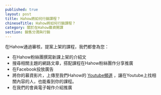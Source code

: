 ```yaml
---
published: true
layout: post
title: Hahow將如何行銷課程？
chineseTitle: Hahow將如何行銷課程？
category: 關於在Hahow募資開課
section: 銷售分潤與行銷
---
```


 

在Hahow通過審核，提案上架的課程，我們都會為您：

*   在Hahow粉絲團撰寫新課上架的介紹文
*   搜尋相關主題的網路文章，搭配課程在Hahow粉絲團作分享推廣
*   在Facebook投放廣告
*   將你的募資影片，上傳至我們Hahow的 [Youtube頻道](https://www.youtube.com/channel/UCBOSle0w9kODvOVUCgu2K_A/videos) ，讓在Youtube上找相關內容的人，也能看到你的課程。
*   在我們的會員電子報作介紹推廣
